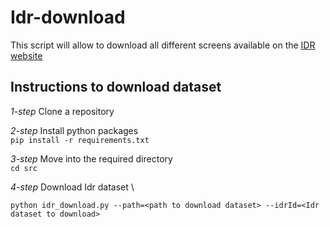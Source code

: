 # Idr-download

This script will allow to download all different screens available on the [IDR website](https://idr.openmicroscopy.org/) 


## Instructions to download dataset
*1-step*  Clone a repository 

*2-step*  Install python packages \
`pip install -r requirements.txt`

*3-step*  Move into the required directory \
`cd src`

*4-step* Download Idr dataset \

`python idr_download.py --path=<path to download dataset> --idrId=<Idr dataset to download>`
